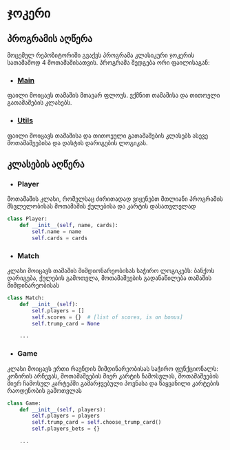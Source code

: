 # ჯოკერი

## პროგრამის აღწერა

მოცემულ რეპოზიტორიში გვაქვს პროგრამა კლასიკური ჯოკერის სათამაშოდ 4 მოთამაშისათვის.
პროგრამა შედგება ორი ფაილისაგან:

* ### [Main](main.py)

ფაილი მოიცავს თამაშის მთავარ ფლოუს. ვქმნით თამაშისა და თითოელი გათამაშების კლასებს.

* ### [Utils](utils.py)

ფაილი მოიცავს თამაშისა და თითოეული გათამაშების კლასებს ასევე მოთამაშეებისა და დასტის დარიგების ლოგიკას.

## კლასების აღწერა

* ### Player

მოთამაშის კლასი, რომელსაც ძირითადად ვიყენებთ მთლიანი პროგრამის მსვლელობისას მოთამაშის ქულებისა და კარტის დასათვლელად

```python
class Player:
    def __init__(self, name, cards):
        self.name = name
        self.cards = cards
```

* ### Match

კლასი მოიცავს თამაშის მიმდიონარეობისას საჭირო ლოგიკებს: ბანქოს დარიგება, ქულების გამოთვლა, მოთამაშეების გადანაწილება
თამაშის მიმდინარეობისას

```python
class Match:
    def __init__(self):
        self.players = []
        self.scores = {}  # [list of scores, is on bonus]
        self.trump_card = None

    ...
```

* ### Game

კლასი მოიცავს ერთი რაუნდის მიმდინარეობისას საჭირო ფუნქციონალს: კოზირის არჩევას, მოთამაშეების მიერ კარტის ჩამოსვლას,
მოთამაშეების მიერ ჩამოსულ კარტეპში გამარჯვებული პოვნასა და წაყვანილი კარტების რაოდენობის გამოთვლას

```python
class Game:
    def __init__(self, players):
        self.players = players
        self.trump_card = self.choose_trump_card()
        self.players_bets = {}

    ...
```